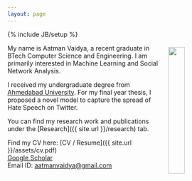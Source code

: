```yaml
---
layout: page
---
```

{% include JB/setup %}

<img style="float: right; width: 27%; padding: 6px;" src=" {{ site.url }}/assets/profle.jpg">

My name is Aatman Vaidya, a recent graduate in BTech Computer Science and Engineering. I am primarily interested in Machine Learning and Social Network Analysis. 

I received my undergraduate degree from [Ahmedabad University](https://ahduni.edu.in/). For my final year thesis, I proposed a novel model to capture the spread of Hate Speech on Twitter. 

You can find my research work and publications under the [Research]({{ site.url }}/research) tab.

Find my CV here: [CV / Resume]({{ site.url }}/assets/cv.pdf)<br>[Google Scholar](https://scholar.google.com/citations?user=2lFWVlgAAAAJ&hl=en)<br>
Email ID: [aatmanvaidya@gmail.com](mailto:aatmanvaidya@gmail.com)

<!-- #### Updates

<div style="height:150px;overflow:auto; border:1px solid #999; padding-left: 0.7em; padding-right: 0.7em">
<table>
<col width="100px">
<col width="650px">
<tr><td><b>July 2023:</b></td><td>I will be joining Google Bard as a Research Scientist starting August 2023!</td></tr>
<tr><td><b>July 2023:</b></td><td>talks at University of Toronto on AI-generated text detection, and at IBM on long-form text generation evaluation.</td></tr>
<tr><td><b>May 2023:</b></td><td>new <a href="https://arxiv.org/abs/2305.14251">preprint</a> on fine-grained automatic evaluation of long-form text generation. Check out our <a href="https://pypi.org/project/factscore">PIP package</a> too!</td></tr> -->